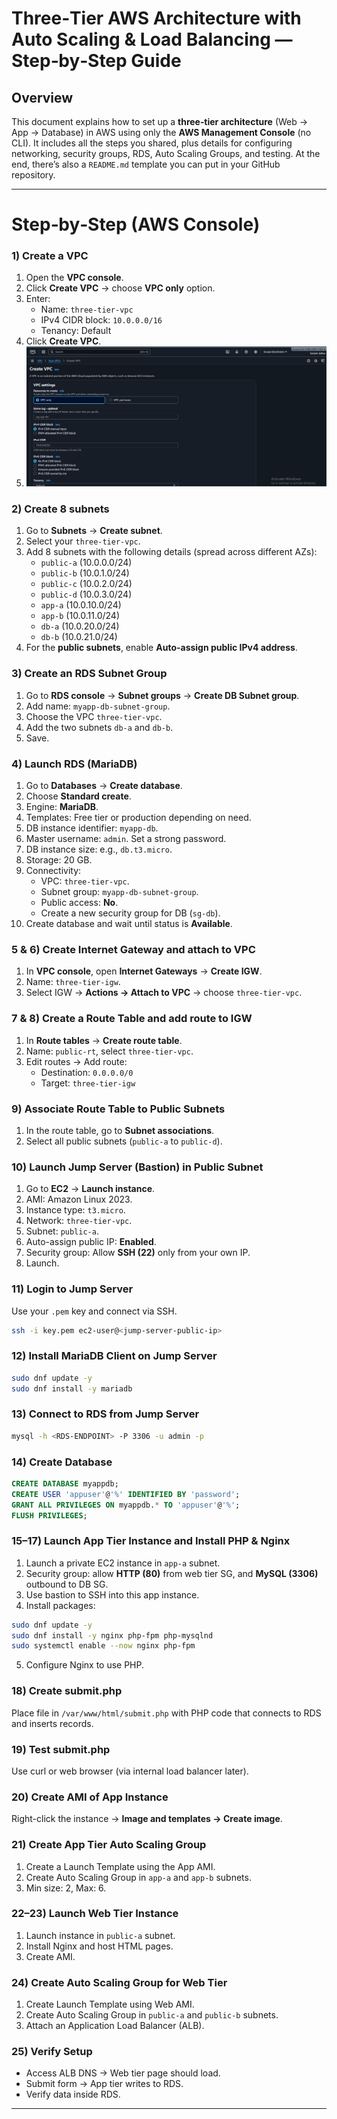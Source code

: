 # Three‑Tier AWS Architecture with Auto Scaling & Load Balancing — Step‑by‑Step Guide

## Overview
This document explains how to set up a **three‑tier architecture** (Web → App → Database) in AWS using only the **AWS Management Console** (no CLI). It includes all the steps you shared, plus details for configuring networking, security groups, RDS, Auto Scaling Groups, and testing. At the end, there’s also a `README.md` template you can put in your GitHub repository.

---

# Step‑by‑Step (AWS Console)

### 1) Create a VPC
1. Open the **VPC console**.
2. Click **Create VPC** → choose **VPC only** option.
3. Enter:
   - Name: `three-tier-vpc`
   - IPv4 CIDR block: `10.0.0.0/16`
   - Tenancy: Default
4. Click **Create VPC**.
5. ![vpc create](img/1.jpg)


### 2) Create 8 subnets
1. Go to **Subnets** → **Create subnet**.
2. Select your `three-tier-vpc`.
3. Add 8 subnets with the following details (spread across different AZs):
   - `public-a` (10.0.0.0/24)
   - `public-b` (10.0.1.0/24)
   - `public-c` (10.0.2.0/24)
   - `public-d` (10.0.3.0/24)
   - `app-a` (10.0.10.0/24)
   - `app-b` (10.0.11.0/24)
   - `db-a` (10.0.20.0/24)
   - `db-b` (10.0.21.0/24)
4. For the **public subnets**, enable **Auto-assign public IPv4 address**.

### 3) Create an RDS Subnet Group
1. Go to **RDS console** → **Subnet groups** → **Create DB Subnet group**.
2. Add name: `myapp-db-subnet-group`.
3. Choose the VPC `three-tier-vpc`.
4. Add the two subnets `db-a` and `db-b`.
5. Save.

### 4) Launch RDS (MariaDB)
1. Go to **Databases** → **Create database**.
2. Choose **Standard create**.
3. Engine: **MariaDB**.
4. Templates: Free tier or production depending on need.
5. DB instance identifier: `myapp-db`.
6. Master username: `admin`. Set a strong password.
7. DB instance size: e.g., `db.t3.micro`.
8. Storage: 20 GB.
9. Connectivity:
   - VPC: `three-tier-vpc`.
   - Subnet group: `myapp-db-subnet-group`.
   - Public access: **No**.
   - Create a new security group for DB (`sg-db`).
10. Create database and wait until status is **Available**.

### 5 & 6) Create Internet Gateway and attach to VPC
1. In **VPC console**, open **Internet Gateways** → **Create IGW**.
2. Name: `three-tier-igw`.
3. Select IGW → **Actions → Attach to VPC** → choose `three-tier-vpc`.

### 7 & 8) Create a Route Table and add route to IGW
1. In **Route tables** → **Create route table**.
2. Name: `public-rt`, select `three-tier-vpc`.
3. Edit routes → Add route:
   - Destination: `0.0.0.0/0`
   - Target: `three-tier-igw`

### 9) Associate Route Table to Public Subnets
1. In the route table, go to **Subnet associations**.
2. Select all public subnets (`public-a` to `public-d`).

### 10) Launch Jump Server (Bastion) in Public Subnet
1. Go to **EC2** → **Launch instance**.
2. AMI: Amazon Linux 2023.
3. Instance type: `t3.micro`.
4. Network: `three-tier-vpc`.
5. Subnet: `public-a`.
6. Auto-assign public IP: **Enabled**.
7. Security group: Allow **SSH (22)** only from your own IP.
8. Launch.

### 11) Login to Jump Server
Use your `.pem` key and connect via SSH.
```bash
ssh -i key.pem ec2-user@<jump-server-public-ip>
```

### 12) Install MariaDB Client on Jump Server
```bash
sudo dnf update -y
sudo dnf install -y mariadb
```

### 13) Connect to RDS from Jump Server
```bash
mysql -h <RDS-ENDPOINT> -P 3306 -u admin -p
```

### 14) Create Database
```sql
CREATE DATABASE myappdb;
CREATE USER 'appuser'@'%' IDENTIFIED BY 'password';
GRANT ALL PRIVILEGES ON myappdb.* TO 'appuser'@'%';
FLUSH PRIVILEGES;
```

### 15–17) Launch App Tier Instance and Install PHP & Nginx
1. Launch a private EC2 instance in `app-a` subnet.
2. Security group: allow **HTTP (80)** from web tier SG, and **MySQL (3306)** outbound to DB SG.
3. Use bastion to SSH into this app instance.
4. Install packages:
```bash
sudo dnf update -y
sudo dnf install -y nginx php-fpm php-mysqlnd
sudo systemctl enable --now nginx php-fpm
```
5. Configure Nginx to use PHP.

### 18) Create submit.php
Place file in `/var/www/html/submit.php` with PHP code that connects to RDS and inserts records.

### 19) Test submit.php
Use curl or web browser (via internal load balancer later).

### 20) Create AMI of App Instance
Right-click the instance → **Image and templates → Create image**.

### 21) Create App Tier Auto Scaling Group
1. Create a Launch Template using the App AMI.
2. Create Auto Scaling Group in `app-a` and `app-b` subnets.
3. Min size: 2, Max: 6.

### 22–23) Launch Web Tier Instance
1. Launch instance in `public-a` subnet.
2. Install Nginx and host HTML pages.
3. Create AMI.

### 24) Create Auto Scaling Group for Web Tier
1. Create Launch Template using Web AMI.
2. Create Auto Scaling Group in `public-a` and `public-b` subnets.
3. Attach an Application Load Balancer (ALB).

### 25) Verify Setup
- Access ALB DNS → Web tier page should load.
- Submit form → App tier writes to RDS.
- Verify data inside RDS.

---
